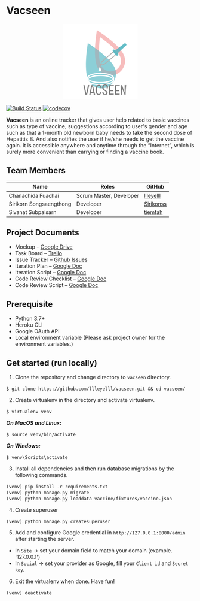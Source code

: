 Vacseen
===

<p align="center">
  <img src="static/image/logo.png">
</p>

[![Build Status](https://travis-ci.com/llleyelll/vacseen.svg?token=Vf6PJtHdqGqqThMwgTem&branch=master)](https://travis-ci.com/llleyelll/vacseen)
[![codecov](https://codecov.io/gh/llleyelll/vacseen/branch/master/graph/badge.svg)](https://codecov.io/gh/llleyelll/vacseen)


**Vacseen** is an online tracker that gives user help related to basic vaccines such as type of vaccine, suggestions according to user's gender and age such as that a 1-month old newborn baby needs to take the second dose of Hepatitis B. And also notifies the user if he/she needs to get the vaccine again. It is accessible anywhere and anytime through the “Internet”, which is surely more convenient than carrying or finding a vaccine book.

Team Members
---

| Name                      | Roles                    | GitHub                                        |
|---------------------------|--------------------------|-----------------------------------------------|
| Chanachida Fuachai        | Scrum Master, Developer  | [llleyelll](https://github.com/llleyelll)     |
| Sirikorn Songsaengthong   | Developer                | [Sirikonss](https://github.com/Sirikonss)     |
| Sivanat Subpaisarn        | Developer                | [tiemfah](https://github.com/tiemfah)         |

Project Documents
---
- Mockup - [Google Drive](https://drive.google.com/drive/u/2/folders/17v6zQXK7f5lJ0oV4sSBYkhxH5CGzu6ub)
- Task Board – [Trello](https://trello.com/b/o1FQrdfy)
- Issue Tracker – [Github Issues](https://github.com/llleyelll/vacseen/issues)
- Iteration Plan – [Google Doc](https://docs.google.com/document/d/17WCf1Z5uMvR2h9EOO3qqsbqW-7lzxDNflHzLacBrkoA/edit?usp=sharing)
- Iteration Script – [Google Doc](https://docs.google.com/document/d/1paqaK2TXelRTuHvvccfSNGVF_0o_pkhiHLibLo6QdT0/edit?usp=sharing)
- Code Review Checklist – [Google Doc](https://docs.google.com/document/d/1sJqZ3WlXeycAEXh6zB1JEkJHjNAY0ihp8oIT0eFlDfk/edit?usp=sharing)
- Code Review Script – [Google Doc](https://docs.google.com/document/d/1YScK9uWoZnyaVXmA61DaatdICU6vgYCh_Xi2Ky7ckfA/edit?usp=sharing)

Prerequisite
---
- Python 3.7+
- Heroku CLI
- Google OAuth API
- Local environment variable (Please ask project owner for the environment variables.)

Get started (run locally)
---
1. Clone the repository and change directory to `vacseen` directory.
```
$ git clone https://github.com/llleyelll/vacseen.git && cd vacseen/
```
2. Create virtualenv in the directory and activate virtualenv.
```
$ virtualenv venv
```
***On MacOS and Linux:***
```
$ source venv/bin/activate
```
***On Windows:***
```
$ venv\Scripts\activate
```
3. Install all dependencies and then run database migrations by the following commands.
```
(venv) pip install -r requirements.txt
(venv) python manage.py migrate
(venv) python manage.py loaddata vaccine/fixtures/vaccine.json
```
4. Create superuser
```
(venv) python manage.py createsuperuser
``` 
5. Add and configure Google credential in `http://127.0.0.1:8000/admin` after starting the server.
 - In `Site` -> set your domain field to match your domain (example. '127.0.0.1')
 - In `Social` -> set your provider as Google, fill your `Client id` and `Secret key`.

6. Exit the virtualenv when done. Have fun!
```
(venv) deactivate
```